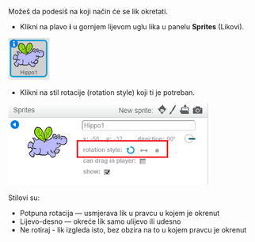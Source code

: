 Možeš da podesiš na koji način će se lik okretati.

- Klikni na plavo **i** u gornjem lijevom uglu lika u panelu **Sprites** (Likovi).

![Klikni na i](images/click-i.png)

- Klikni na stil rotacije (rotation style) koji ti je potreban.

![Različiti stilovi rotacije](images/rotation-style.png)

Stilovi su:

- Potpuna rotacija — usmjerava lik u pravcu u kojem je okrenut
- Lijevo-desno — okreće lik samo ulijevo ili udesno
- Ne rotiraj - lik izgleda isto, bez obzira na to u kojem pravcu je okrenut